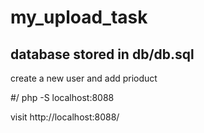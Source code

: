 # my_upload_task

database 
stored in db/db.sql
--------------------
 create a new user and add prioduct


 #/ php -S localhost:8088


 visit http://localhost:8088/

